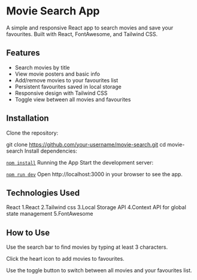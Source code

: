 # Movie Search App

A simple and responsive React app to search movies and save your favourites. Built with React, FontAwesome, and Tailwind CSS.

## Features

- Search movies by title
- View movie posters and basic info
- Add/remove movies to your favourites list
- Persistent favourites saved in local storage
- Responsive design with Tailwind CSS
- Toggle view between all movies and favourites

## Installation

Clone the repository:

git clone https://github.com/your-username/movie-search.git
cd movie-search
Install dependencies:


[`npm install`](#)
Running the App
Start the development server:

[`npm run dev`](#)
Open http://localhost:3000 in your browser to see the app.

## Technologies Used
React
1.React
2.Tailwind css
3.Local Storage API
4.Context API for global state management
5.FontAwesome

## How to Use
Use the search bar to find movies by typing at least 3 characters.

Click the heart icon to add movies to favourites.

Use the toggle button to switch between all movies and your favourites list.
